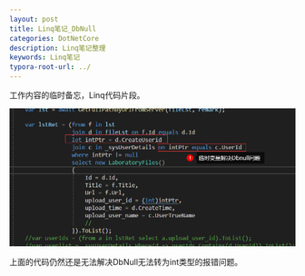 ```yaml
---
layout: post
title: Linq笔记_DbNull
categories: DotNetCore
description: Linq笔记整理
keywords: Linq笔记
typora-root-url: ../
---
```

工作内容的临时备忘，Linq代码片段。

![image-20220105155033557](/images/posts/image-20220105155033557.png)

上面的代码仍然还是无法解决DbNull无法转为int类型的报错问题。

